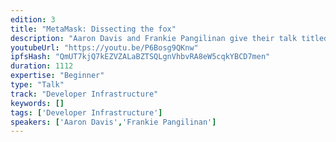```yaml
---
edition: 3
title: "MetaMask: Dissecting the fox"
description: "Aaron Davis and Frankie Pangilinan give their talk titled, \"MetaMask: Dissecting the fox\""
youtubeUrl: "https://youtu.be/P6Bosg9QKnw"
ipfsHash: "QmUT7kjQ7kEZVZALaBZTSQLgnVhbvRA8eW5cqkYBCD7men"
duration: 1112
expertise: "Beginner"
type: "Talk"
track: "Developer Infrastructure"
keywords: []
tags: ['Developer Infrastructure']
speakers: ['Aaron Davis','Frankie Pangilinan']
---
```

